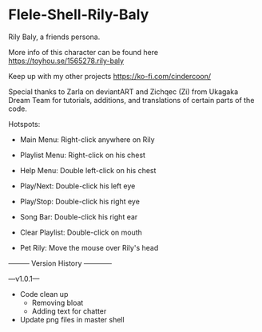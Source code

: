 # Flele-Shell-Rily-Baly

Rily Baly, a friends persona.

More info of this character can be found here https://toyhou.se/1565278.rily-baly

Keep up with my other projects https://ko-fi.com/cindercoon/

Special thanks to Zarla on deviantART and Zichqec (Zi) from Ukagaka Dream Team for tutorials, additions, and translations of certain parts of the code.

Hotspots:
   * Main Menu: Right-click anywhere on Rily
   * Playlist Menu: Right-click on his chest
   * Help Menu: Double left-click on his chest

   * Play/Next: Double-click his left eye
   * Play/Stop: Double-click his right eye
   * Song Bar: Double-click his right ear
   * Clear Playlist: Double-click on mouth

   * Pet Rily: Move the mouse over Rily's head


——— Version History ————

—v1.0.1—

* Code clean up
   * Removing bloat
   * Adding text for chatter 
* Update png files in master shell
